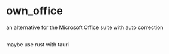 # own_office
an alternative for the Microsoft Office suite with auto correction

##
 maybe use rust with tauri
